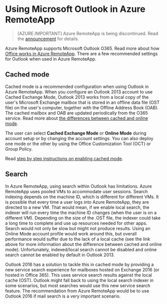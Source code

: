 # Using Microsoft Outlook in Azure RemoteApp

> [AZURE.IMPORTANT]
> Azure RemoteApp is being discontinued. Read the [announcement](https://go.microsoft.com/fwlink/?linkid=821148) for details.

Azure RemoteApp supports Microsoft Outlook O365. Read more about how [Office works in Azure RemoteApp](). There are a few recommended settings for Outlook when used in Azure RemoteApp.

## Cached mode
Cached mode is a recommended configuration when using Outlook in Azure RemoteApp. When you configure an Outlook 2013 account to use Cached Exchange Mode, Outlook 2013 works from a local copy of the user's Microsoft Exchange mailbox that is stored in an offline data file (OST file) on the user's computer, together with the Offline Address Book (OAB). The cached mailbox and OAB are updated periodically from the O365 service. Read more about [the differences between cached and online mode](https://technet.microsoft.com/library/jj683103.aspx).

The user can select **Cached Exchange Mode** or **Online Mode** during account setup or by changing the account settings. You can also deploy one mode or the other by using the Office Customization Tool (OCT) or Group Policy.  

Read [step by step instructions on enabling cached mode](https://technet.microsoft.com/library/c6f4cad9-c918-420e-bab3-8b49e1885034#proc).

## Search
In Azure RemoteApp, using search within Outlook has limitations. Azure RemoteApp uses pooled VMs to accommodate user sessions. Search indexing depends on the machine ID, which is different for different VMs. It is possible that every time a user logs into Azure RemoteApp, they are directed to a new VM. That would mean, if we enable local search, the indexer will run every time the machine ID changes (when the user is on a different VM). Depending on the size of the .OST file, the indexer could take a long time to complete and use up resources needed for other apps. Search would not only be slow but might not produce results. Using an Online Mode account profile would work around this, but overall performance would suffer due to the lack of a local cache (see the link above for more information about the difference between cached and online mode). Unfortunately, indexed/local search cannot be disabled and online search cannot be enabled by default in Outlook 2013.

Outlook 2016 has a solution to tackle this in cached mode by providing a new service search experience for mailboxes hosted on Exchange 2016 (or hosted in Office 365). This uses service search results against the local cache (OST). Outlook might fall back to using the local search indexer in some scenarios, but most searches would use this new service search feature. The recommendation from Azure RemoteApp would be to use Outlook 2016 if mail search is a very important scenario.
